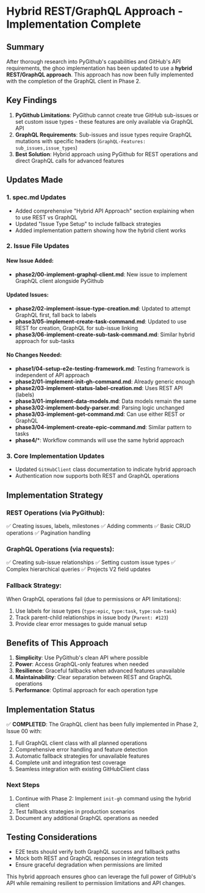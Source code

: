 # Hybrid REST/GraphQL Approach - Implementation Complete

## Summary

After thorough research into PyGithub's capabilities and GitHub's API requirements, the ghoo implementation has been updated to use a **hybrid REST/GraphQL approach**. This approach has now been fully implemented with the completion of the GraphQL client in Phase 2.

## Key Findings

1. **PyGithub Limitations**: PyGithub cannot create true GitHub sub-issues or set custom issue types - these features are only available via GraphQL API
2. **GraphQL Requirements**: Sub-issues and issue types require GraphQL mutations with specific headers (`GraphQL-Features: sub_issues,issue_types`)
3. **Best Solution**: Hybrid approach using PyGithub for REST operations and direct GraphQL calls for advanced features

## Updates Made

### 1. spec.md Updates
- Added comprehensive "Hybrid API Approach" section explaining when to use REST vs GraphQL
- Updated "Issue Type Setup" to include fallback strategies
- Added implementation pattern showing how the hybrid client works

### 2. Issue File Updates

#### New Issue Added:
- **phase2/00-implement-graphql-client.md**: New issue to implement GraphQL client alongside PyGithub

#### Updated Issues:
- **phase2/02-implement-issue-type-creation.md**: Updated to attempt GraphQL first, fall back to labels
- **phase3/05-implement-create-task-command.md**: Updated to use REST for creation, GraphQL for sub-issue linking
- **phase3/06-implement-create-sub-task-command.md**: Similar hybrid approach for sub-tasks

#### No Changes Needed:
- **phase1/04-setup-e2e-testing-framework.md**: Testing framework is independent of API approach
- **phase2/01-implement-init-gh-command.md**: Already generic enough
- **phase2/03-implement-status-label-creation.md**: Uses REST API (labels)
- **phase3/01-implement-data-models.md**: Data models remain the same
- **phase3/02-implement-body-parser.md**: Parsing logic unchanged
- **phase3/03-implement-get-command.md**: Can use either REST or GraphQL
- **phase3/04-implement-create-epic-command.md**: Similar pattern to tasks
- **phase4/***: Workflow commands will use the same hybrid approach

### 3. Core Implementation Updates
- Updated `GitHubClient` class documentation to indicate hybrid approach
- Authentication now supports both REST and GraphQL operations

## Implementation Strategy

### REST Operations (via PyGithub):
✅ Creating issues, labels, milestones
✅ Adding comments
✅ Basic CRUD operations
✅ Pagination handling

### GraphQL Operations (via requests):
✅ Creating sub-issue relationships
✅ Setting custom issue types
✅ Complex hierarchical queries
✅ Projects V2 field updates

### Fallback Strategy:
When GraphQL operations fail (due to permissions or API limitations):
1. Use labels for issue types (`type:epic`, `type:task`, `type:sub-task`)
2. Track parent-child relationships in issue body (`Parent: #123`)
3. Provide clear error messages to guide manual setup

## Benefits of This Approach

1. **Simplicity**: Use PyGithub's clean API where possible
2. **Power**: Access GraphQL-only features when needed
3. **Resilience**: Graceful fallbacks when advanced features unavailable
4. **Maintainability**: Clear separation between REST and GraphQL operations
5. **Performance**: Optimal approach for each operation type

## Implementation Status

✅ **COMPLETED**: The GraphQL client has been fully implemented in Phase 2, Issue 00 with:

1. Full GraphQL client class with all planned operations
2. Comprehensive error handling and feature detection
3. Automatic fallback strategies for unavailable features
4. Complete unit and integration test coverage
5. Seamless integration with existing GitHubClient class

### Next Steps

1. Continue with Phase 2: Implement `init-gh` command using the hybrid client
2. Test fallback strategies in production scenarios
3. Document any additional GraphQL operations as needed

## Testing Considerations

- E2E tests should verify both GraphQL success and fallback paths
- Mock both REST and GraphQL responses in integration tests
- Ensure graceful degradation when permissions are limited

This hybrid approach ensures ghoo can leverage the full power of GitHub's API while remaining resilient to permission limitations and API changes.